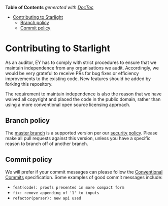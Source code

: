 <!-- START doctoc generated TOC please keep comment here to allow auto update -->
<!-- DON'T EDIT THIS SECTION, INSTEAD RE-RUN doctoc TO UPDATE -->
**Table of Contents**  *generated with [DocToc](https://github.com/thlorenz/doctoc)*

- [Contributing to Starlight](#contributing-to-starlight)
  - [Branch policy](#branch-policy)
  - [Commit policy](#commit-policy)

<!-- END doctoc generated TOC please keep comment here to allow auto update -->

# Contributing to Starlight

As an auditor, EY has to comply with strict procedures to ensure that we maintain independence from any organisations we audit. Accordingly, we would be very grateful to receive PRs for bug fixes or efficiency improvements to the existing code. New features should be added by forking this repository.

The requirement to maintain independence is also the reason that we have waived all copyright and placed the code in the public domain, rather than using a more conventional open source licensing approach.

## Branch policy

The [master branch](https://github.com/EYBlockchain/starlight/tree/master) is a supported version per our [security policy](https://github.com/EYBlockchain/starlight/security/policy). Please make all pull requests against this version, unless you have a specific reason to branch off of another branch.

## Commit policy

We will prefer if your commit messages can please follow the [Conventional Commits](https://www.conventionalcommits.org/) specification. Some examples of good commit messages include:

- `feat(code): proofs presented in more compact form`
- `fix: remove appending of '1' to inputs`
- `refactor(parser): new api used`
